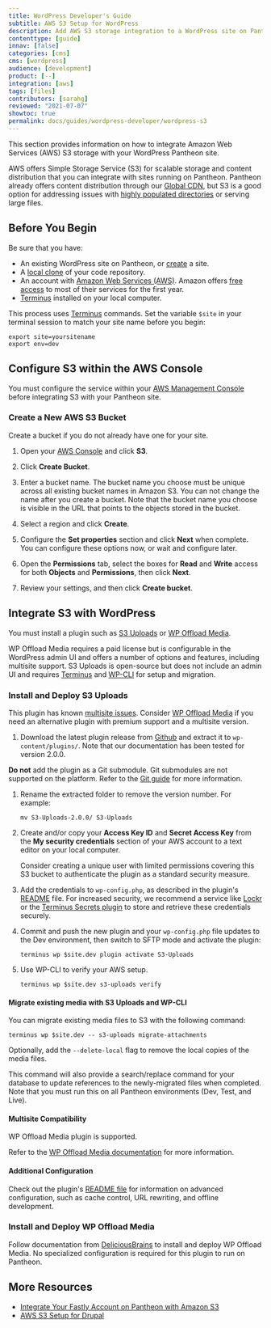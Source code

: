 ```yaml
---
title: WordPress Developer's Guide
subtitle: AWS S3 Setup for WordPress
description: Add AWS S3 storage integration to a WordPress site on Pantheon.
contenttype: [guide]
innav: [false]
categories: [cms]
cms: [wordpress]
audience: [development]
product: [--]
integration: [aws]
tags: [files]
contributors: [sarahg]
reviewed: "2021-07-07"
showtoc: true
permalink: docs/guides/wordpress-developer/wordpress-s3
---
```


This section provides information on how to integrate Amazon Web Services (AWS) S3 storage with your WordPress Pantheon site.

AWS offers Simple Storage Service (S3) for scalable storage and content distribution that you can integrate with sites running on Pantheon. Pantheon already offers content distribution through our [Global CDN](/guides/global-cdn), but S3 is a good option for addressing issues with [highly populated directories](/guides/filesystem/large-files) or serving large files.

## Before You Begin

Be sure that you have:

- An existing WordPress site on Pantheon, or [create](https://dashboard.pantheon.io/sites/create) a site.
- A [local clone](/guides/git/git-config#clone-your-site-codebase) of your code repository.
- An account with [Amazon Web Services (AWS)](https://aws.amazon.com/s3/). Amazon offers [free access](https://aws.amazon.com/free/) to most of their services for the first year.
- [Terminus](/terminus) installed on your local computer.

<Alert title="Exports" type="export">

This process uses [Terminus](/terminus) commands. Set the variable `$site` in your terminal session to match your site name before you begin:

```bash{promptUser: user}
export site=yoursitename
export env=dev
```

</Alert>

## Configure S3 within the AWS Console

You must configure the service within your [AWS Management Console](https://console.aws.amazon.com) before integrating S3 with your Pantheon site.

### Create a New AWS S3 Bucket

 Create a bucket if you do not already have one for your site.

1. Open your [AWS Console](https://console.aws.amazon.com) and click **S3**.

1. Click **Create Bucket**.

1. Enter a bucket name. The bucket name you choose must be unique across all existing bucket names in Amazon S3. You can not change the name after you create a bucket. Note that the bucket name you choose is visible in the URL that points to the objects stored in the bucket.

1. Select a region and click **Create**.

1. Configure the **Set properties** section and click **Next** when complete. You can configure these options now, or wait and configure later.

1. Open the **Permissions** tab, select the boxes for **Read** and **Write** access for both **Objects** and **Permissions**, then click **Next**.

1. Review your settings, and then click **Create bucket**.

## Integrate S3 with WordPress

You must install a plugin such as [S3 Uploads](https://github.com/humanmade/S3-Uploads) or [WP Offload Media](https://wordpress.org/plugins/amazon-s3-and-cloudfront/).

WP Offload Media requires a paid license but is configurable in the WordPress admin UI and offers a number of options and features, including multisite support. S3 Uploads is open-source but does not include an admin UI and requires [Terminus](/terminus) and [WP-CLI](/guides/wp-cli) for setup and migration.

### Install and Deploy S3 Uploads

<Alert title="Note" type="info">

This plugin has known [multisite issues](https://github.com/humanmade/S3-Uploads/pull/214). Consider [WP Offload Media](#install-and-deploy-wp-offload-media) if you need an alternative plugin with premium support and a multisite version.

</Alert>

1. Download the latest plugin release from [Github](https://github.com/humanmade/S3-Uploads/releases) and extract it to `wp-content/plugins/`. Note that our documentation has been tested for version 2.0.0.

  <Alert title="Warning" type="danger">

  **Do not** add the plugin as a Git submodule. Git submodules are not supported on the platform. Refer to the [Git guide](/guides/git/faq-git) for more information.

  </Alert>

1. Rename the extracted folder to remove the version number. For example:

   ```bash{promptUser: user}
   mv S3-Uploads-2.0.0/ S3-Uploads
   ```

1. Create and/or copy your **Access Key ID** and **Secret Access Key** from the **My security credentials** section of your AWS account to a text editor on your local computer.

   <Alert title="Note" type="info">

   Consider creating a unique user with limited permissions covering this S3 bucket to authenticate the plugin as a standard security measure.

   </Alert>

1. Add the credentials to `wp-config.php`, as described in the plugin's [README](https://github.com/humanmade/S3-Uploads#getting-set-up) file. For increased security, we recommend a service like [Lockr](/guides/lockr) or the [Terminus Secrets plugin](https://github.com/pantheon-systems/terminus-secrets-plugin) to store and retrieve these credentials securely.

1. Commit and push the new plugin and your `wp-config.php` file updates to the Dev environment, then switch to SFTP mode and activate the plugin:

    ```bash{promptUser: user}
    terminus wp $site.dev plugin activate S3-Uploads
    ```

1. Use WP-CLI to verify your AWS setup.

    ```bash{promptUser: user}
    terminus wp $site.dev s3-uploads verify
    ```

#### Migrate existing media with S3 Uploads and WP-CLI

You can migrate existing media files to S3 with the following command:

```bash{promptUser: user}
terminus wp $site.dev -- s3-uploads migrate-attachments
```

Optionally, add the `--delete-local` flag to remove the local copies of the media files.

This command will also provide a search/replace command for your database to update references to the newly-migrated files when completed. Note that you must run this on all Pantheon environments (Dev, Test, and Live).

#### Multisite Compatibility

WP Offload Media plugin is supported.

Refer to the [WP Offload Media documentation](https://deliciousbrains.com/wp-offload-media/doc/multisite-per-subsite-bucket-and-custom-domain-settings/) for more information.

#### Additional Configuration

Check out the plugin's [README file](https://github.com/humanmade/S3-Uploads/blob/master/README.md) for information on advanced configuration, such as cache control, URL rewriting, and offline development.

### Install and Deploy WP Offload Media

Follow documentation from [DeliciousBrains](https://deliciousbrains.com/wp-offload-media/doc/quick-start-guide) to install and deploy WP Offload Media. No specialized configuration is required for this plugin to run on Pantheon.

## More Resources

- [Integrate Your Fastly Account on Pantheon with Amazon S3](/guides/fastly-pantheon/fastly-amazon-s3)
- [AWS S3 Setup for Drupal](/drupal-s3)